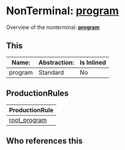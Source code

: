 # NonTerminal: **[program](./program.md)**

Overview of the nonterminal: **[program](./program.md)**



## This

| Name:                | Abstraction:    | Is Inlined |
| -------------------- | --------------- | ---------- |
| program | Standard | No |



## ProductionRules

| ProductionRule |
| ---- |
| [root_program](./root_program.md)  |




## Who references this



